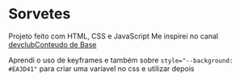 # Sorvetes
 
Projeto feito com HTML, CSS e JavaScript
Me inspirei no canal [devclub](https://www.youtube.com/@canaldevclub)[Conteudo de Base](https://www.youtube.com/watch?v=QLbrpjfltFs&ab_channel=DevClub%7CPrograma%C3%A7%C3%A3o)

Aprendi o uso de keyframes e também sobre ```style="--background: #EA3D41"``` para criar uma variavel no css e utilizar depois
